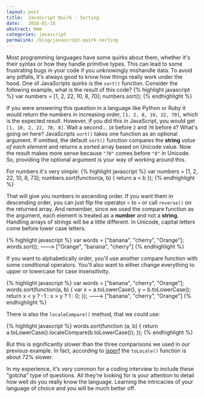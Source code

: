 ```yaml
---
layout: post
title:  JavaScript Quirk - Sorting
date:   2016-01-16
abstract: Hmm
categories: javascript
permalink: /blog/javascript-quirk-sorting
---
```

Most programming languages have some quirks about them, whether it's their syntax or how they handle primitive types.  This can lead to some frustrating bugs in your code if you unknowingly mishandle data.  To avoid any pitfalls, it's always good to know how things really work under the hood.  One of JavaScripts quirks is the `sort()` function.  Consider the following example, what is the result of this code?
{% highlight javascript %}
var numbers = [1, 2, 22, 10, 8, 70];
numbers.sort();
{% endhighlight %}

If you were answering this question in a language like Python or Ruby it would return the numbers in increasing order, `[1, 2, 8, 10, 22, 70]`, which is the expected result.  However, if you did this in JavaScript, you would get `[1, 10, 2, 22, 70, 8]`.  Wait a second... `10` before `2` and `70` before `8`?  What's going on here?  JavaScripts `sort()` takes one function as an optional argument.  If omitted, the default `sort()` function compares the **string** *value of each element* and returns a sorted array based on Unicode value.  Now the result makes more sense because `"70"` comes before `"8"` in Unicode.  So, providing the optional argument is your way of working around this.  

For numbers it's very simple:
{% highlight javascript %}
var numbers = [1, 2, 22, 10, 8, 73];
numbers.sort(function(a, b) {
  return a < b
});
{% endhighlight %}

That will give you numbers in ascending order.  If you want them in descending order, you can just flip the operator `<` to `>` or call `reverse()` on the returned array.  And remember, since we used the compare function as the argument, each element is treated as a **number** and not a **string**.  Handling arrays of strings will be a little different.  In Unicode, capital letters come before lower case letters.

{% highlight javascript %}
var words = ["banana", "cherry", "Orange"];
words.sort();
---> ["Orange", "banana", "cherry"]
{% endhighlight %}

If you want to alphabetically order, you'll use another compare function with some conditional operators.  You'll also want to either change everything to upper or lowercase for case insensitivity.

{% highlight javascript %}
var words = ["banana", "cherry", "Orange"];
words.sort(function(a, b) {
    var x = a.toLowerCase(),
        y = b.toLowerCase();
    return x < y ? -1 : x > y ? 1 : 0;
});
---> ["banana", "cherry", "Orange"]
{% endhighlight %}

There is also the `localeCompare()` method, that we could use:

{% highlight javascript %}
words.sort(function (a, b) {
    return a.toLowerCase().localeCompare(b.toLowerCase());
});
{% endhighlight %}

But this is significantly slower than the three comparisons we used in our previous example.  In fact, according to [jsperf](https://jsperf.com/js-word-sorting) the `toLocale()` function is about 72% slower.  

In my experience, it's very common for a coding interview to include these "gotcha" type of questions.  All they're looking for is your attention to detail how well do you really know the language.  Learning the intricacies of your language of choice and you will be much better off.
